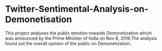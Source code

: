 # Twitter-Sentimental-Analysis-on-Demonetisation
This project analyses the public emotion towards  Demonetization which was announced by the Prime Minister of  India on Nov 8, 2016.The analysis found out the overall opinion of the  public on Demonetization.
